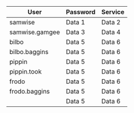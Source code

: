 
| User     | Password | Service |
|------------------------|----------|----------|
| samwise    | Data 1   | Data 2   |
| samwise.gamgee   | Data 3   | Data 4   |
| bilbo    | Data 5   | Data 6   |
| bilbo.baggins    | Data 5   | Data 6   |
| pippin    | Data 5   | Data 6   |
| pippin.took    | Data 5   | Data 6   |
| frodo    | Data 5   | Data 6   |
| frodo.baggins   | Data 5   | Data 6   |
|     | Data 5   | Data 6   |

